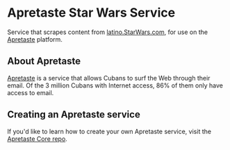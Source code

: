 Apretaste Star Wars Service
===========================

Service that scrapes content from
[latino.StarWars.com](http://latino.starwars.com),
for use on the [Apretaste](https://apretaste.com/) platform.


About Apretaste
---------------

[Apretaste](https://apretaste.com/) is a service
that allows Cubans to surf the Web through their email.
Of the 3 million Cubans with Internet access,
86% of them only have access to email.


Creating an Apretaste service
-----------------------------

If you'd like to learn how to create your own Apretaste service,
visit the [Apretaste Core repo](https://github.com/Apretaste/Core#welcome-to-apretaste).
